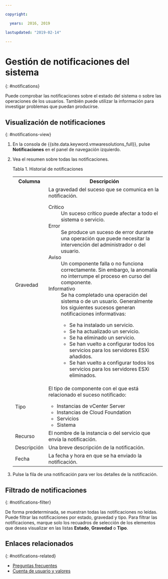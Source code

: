 ```yaml
---

copyright:

  years:  2016, 2019

lastupdated: "2019-02-14"

---
```


# Gestión de notificaciones del sistema
{: #notifications}

Puede comprobar las notificaciones sobre el estado del sistema o sobre las operaciones de los usuarios. También puede utilizar la información para investigar problemas que puedan producirse.

## Visualización de notificaciones
{: #notifications-view}

1. En la consola de {{site.data.keyword.vmwaresolutions_full}}, pulse **Notificaciones** en el panel de navegación izquierdo.
2. Vea el resumen sobre todas las notificaciones.

   Tabla 1. Historial de notificaciones

    <table>
      <tr>
        <th>Columna</th>
        <th>Descripción</th>
      </tr>
      <tr>
        <td>Gravedad</td>
        <td>La gravedad del suceso que se comunica en la notificación.
          <dl class="dl">
          <dt class="dt dlterm">Crítico</dt>
          <dd class="dd">Un suceso crítico puede afectar a todo el sistema o servicio.</dd>
          <dt class="dt dlterm">Error</dt>
          <dd class="dd">Se produce un suceso de error durante una operación que puede necesitar la intervención del administrador o del usuario.</dd>
          <dt class="dt dlterm">Aviso</dt>
          <dd class="dd">Un componente falla o no funciona correctamente. Sin embargo, la anomalía no interrumpe el proceso en curso del componente.</dd>
            <dt class="dt dlterm">Informativo</dt>
            <dd class="dd">Se ha completado una operación del sistema o de un usuario. Generalmente los siguientes sucesos generan notificaciones informativas:
              <ul class="ul">
                <li class="li">Se ha instalado un servicio.</li>
                <li class="li">Se ha actualizado un servicio.</li>
                <li class="li">Se ha eliminado un servicio.</li>
                <li class="li">Se han vuelto a configurar todos los servicios para los servidores ESXi añadidos.</li>
                <li class="li">Se han vuelto a configurar todos los servicios para los servidores ESXi eliminados.</li>
              </ul>
            </dd>
          </dl>
        </td>
       </tr>
       <tr>
         <td>Tipo</td>
         <td>El tipo de componente con el que está relacionado el suceso notificado:<ul><li>Instancias de vCenter Server</li><li>Instancias de Cloud Foundation</li><li>Servicios</li><li>Sistema</li></ul></td>
       </tr>
       <tr>
         <td>Recurso</td>
         <td>El nombre de la instancia o del servicio que envía la notificación.</td>
       </tr>
       <tr>
         <td>Descripción</td>
         <td>Una breve descripción de la notificación.</td>
       </tr>
       <tr>
         <td>Fecha</td>
         <td>La fecha y hora en que se ha enviado la notificación.</td>
       </tr>
    </table>                                       

3. Pulse la fila de una notificación para ver los detalles de la notificación.

## Filtrado de notificaciones
{: #notifications-filter}

De forma predeterminada, se muestran todas las notificaciones no leídas. Puede filtrar las notificaciones por estado, gravedad y tipo. Para filtrar las notificaciones, marque solo los recuadros de selección de los elementos que desea visualizar en las listas **Estado**, **Gravedad** o **Tipo**.

## Enlaces relacionados
{: #notifications-related}

* [Preguntas frecuentes](/docs/services/vmwaresolutions/vmonic?topic=vmware-solutions-faq)
* [Cuenta de usuario y valores](/docs/services/vmwaresolutions/vmonic?topic=vmware-solutions-useraccount)
